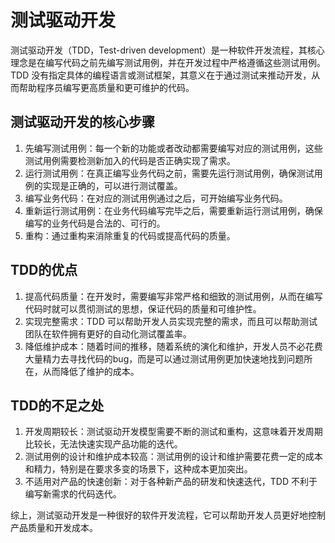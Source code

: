 # 测试驱动开发
测试驱动开发（TDD，Test-driven development）是一种软件开发流程，其核心理念是在编写代码之前先编写测试用例，并在开发过程中严格遵循这些测试用例。TDD 没有指定具体的编程语言或测试框架，其意义在于通过测试来推动开发，从而帮助程序员编写更高质量和更可维护的代码。

## 测试驱动开发的核心步骤
1. 先编写测试用例：每一个新的功能或者改动都需要编写对应的测试用例，这些测试用例需要检测新加入的代码是否正确实现了需求。
2. 运行测试用例：在真正编写业务代码之前，需要先运行测试用例，确保测试用例的实现是正确的，可以进行测试覆盖。
3. 编写业务代码：在对应的测试用例通过之后，可开始编写业务代码。
4. 重新运行测试用例：在业务代码编写完毕之后，需要重新运行测试用例，确保编写的业务代码是合法的、可行的。
5. 重构：通过重构来消除重复的代码或提高代码的质量。

## TDD的优点
1. 提高代码质量：在开发时，需要编写非常严格和细致的测试用例，从而在编写代码时就可以贯彻测试的思想，保证代码的质量和可维护性。
2. 实现完整需求：TDD 可以帮助开发人员实现完整的需求，而且可以帮助测试团队在软件拥有更好的自动化测试覆盖率。
3. 降低维护成本：随着时间的推移，随着系统的演化和维护，开发人员不必花费大量精力去寻找代码的bug，而是可以通过测试用例更加快速地找到问题所在，从而降低了维护的成本。

## TDD的不足之处
1. 开发周期较长：测试驱动开发模型需要不断的测试和重构，这意味着开发周期比较长，无法快速实现产品功能的迭代。
2. 测试用例的设计和维护成本较高：测试用例的设计和维护需要花费一定的成本和精力，特别是在要求多变的场景下，这种成本更加突出。
3. 不适用对产品的快速创新：对于各种新产品的研发和快速迭代，TDD 不利于编写新需求的代码迭代。

综上，测试驱动开发是一种很好的软件开发流程，它可以帮助开发人员更好地控制产品质量和开发成本。